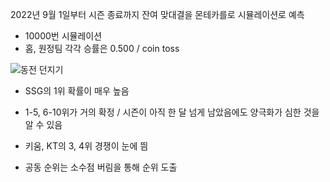
2022년 9월 1일부터 시즌 종료까지 잔여 맞대결을 몬테카를로 시뮬레이션로 예측


- 10000번 시뮬레이션
- 홈, 원정팀 각각 승률은 0.500 / coin toss

![동전 던지기](https://user-images.githubusercontent.com/63768509/237009058-f239ba8f-9810-431c-8312-a03e8b638eca.png)


- SSG의 1위 확률이 매우 높음
- 1-5, 6-10위가 거의 확정 / 시즌이 아직 한 달 넘게 남았음에도 양극화가 심한 것을 알 수 있음
- 키움, KT의 3, 4위 경쟁이 눈에 띔

- 공동 순위는 소수점 버림을 통해 순위 도출
